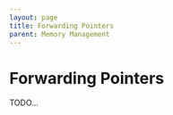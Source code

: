 ```yaml
---
layout: page
title: Forwarding Pointers
parent: Memory Management
---
```


# Forwarding Pointers

TODO...
